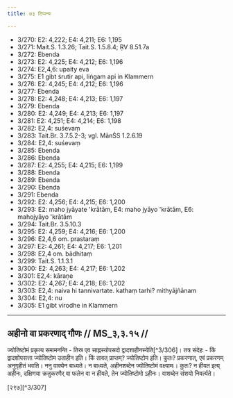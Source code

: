 ```yaml
---
title: ७३ टिप्पन्यः

---
```

- 3/270: E2: 4,222; E4: 4,211; E6: 1,195
- 3/271: Mait.S. 1.3.26; Tait.S. 1.5.8.4; ṚV 8.51.7a
- 3/272: Ebenda
- 3/273: E2: 4,225; E4: 4,212; E6: 1,196
- 3/274: E2,4,6: upaity eva
- 3/275: E1 gibt śrutir api, liṅgam api in Klammern
- 3/276: E2: 4,245; E4: 4,212; E6: 1,196
- 3/277: Ebenda
- 3/278: E2: 4,248; E4: 4,213; E6: 1,197
- 3/279: Ebenda
- 3/280: E2: 4,249; E4: 4,213; E6: 1,197
- 3/281: E2: 4,251; E4: 4,214; E6: 1,198
- 3/282: E2,4: suśevaṃ
- 3/283: Tait.Br. 3.7.5.2-3; vgl. MānŚS 1.2.6.19
- 3/284: E2,4: suśevaṃ
- 3/285: Ebenda
- 3/286: Ebenda
- 3/287: E2: 4,255; E4: 4,215; E6: 1,199
- 3/288: Ebenda
- 3/289: Ebenda
- 3/290: Ebenda
- 3/291: Ebenda
- 3/292: E2: 4,256; E4: 4,215; E6: 1,200
- 3/293: E2: maho jyāyate 'krātām, E4: maho jyāyo 'krātām, E6: mahojyāyo 'krātām
- 3/294: Tait.Br. 3.5.10.3
- 3/295: E2: 4,259; E4: 4,216; E6: 1,200
- 3/296: E2,4,6 om. prastaraṃ
- 3/297: E2: 4,261; E4: 4,217; E6: 1,201
- 3/298: E2,4 om. bādhitaṃ
- 3/299: Tait.S. 1.1.3.1
- 3/300: E2: 4,263; E4: 4,217; E6: 1,202
- 3/301: E2,4: kāraṇe
- 3/302: E2: 4,267; E4: 4,218; E6: 1,202
- 3/303: E2,4: naiva hi tannivartate. kathaṃ tarhi? mithyājñānam
- 3/304: E2,4: nu
- 3/305: E1 gibt virodhe in Klammern

____________________________________________


## अहीनो वा प्रकरणाद् गौणः // MS_३,३.१५ //

ज्योतिष्टोमं प्रकृत्य समामनन्ति - तिस्र एव साह्नस्योपसदो द्वादशाहीनस्येति[^3/306]। तत्र संदेहः - किं द्वादशोपसत्ता ज्योतिष्टोम उताहीन इति। किं तावत् प्राप्तम्? ज्योतिष्टोम इति। कुतः? प्रकरणात्, एवं प्रकरणम् अनुगृहीतं भवति। ननु वाक्येन बाध्यते। न बाध्यते, अहीनशब्देन ज्योतिष्टोमं वक्ष्यामः। कुतः? न हीयत इत्य् अहीनः, दक्षिणया क्रतुकरणैर् वा फलेन वा न हीयते, तेन ज्योतिष्टोमो ऽहीनः। वाशब्देन संशयो निवर्त्यते।

[२९७][^3/307]
